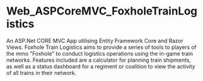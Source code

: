 # Web_ASPCoreMVC_FoxholeTrainLogistics
 An ASP.Net CORE MVC App utilising Entity Framework Core and Razor Views. Foxhole Train Logistics aims to provide a series of tools to players of the mmo "Foxhole" to conduct logistics operations using the in-game train networks. Features included are a calculator for planning train shipments, as well as a status dashboard for a regiment or coalition to view the activity of all trains in their network.

